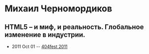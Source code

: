 # Михаил Черномордиков

## HTML5 – и миф, и реальность. Глобальное изменение в индустрии.
- 2011 Oct 01 -- [404fest 2011](https://vimeo.com/31815706)    
